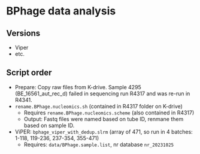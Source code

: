 # BPhage data analysis
## Versions
- Viper
- etc.

## 
## Script order
- Prepare: Copy raw files from K-drive. Sample 4295 (BE_16561_aut_rec_d) failed in sequencing run R4317 and was re-run in R4341.
- `rename.BPhage.nucleomics.sh` (contained in R4317 folder on K-drive)
    - Requires `rename.BPhage.nucleomics.scheme` (also contained in R4317)
    - Output: Fastq files were named based on tube ID, renmane them based on sample ID.
- ViPER: `bphage_viper_with_dedup.slrm` (array of 471, so run in 4 batches: 1-118, 119-236, 237-354, 355-471)
    - Requires: `data/BPhage.sample.list`, nr database `nr_20231025`